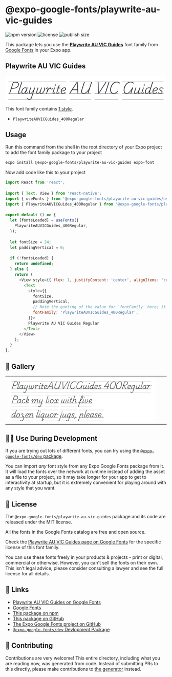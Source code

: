 # @expo-google-fonts/playwrite-au-vic-guides

![npm version](https://flat.badgen.net/npm/v/@expo-google-fonts/playwrite-au-vic-guides)
![license](https://flat.badgen.net/github/license/expo/google-fonts)
![publish size](https://flat.badgen.net/packagephobia/install/@expo-google-fonts/playwrite-au-vic-guides)

This package lets you use the [**Playwrite AU VIC Guides**](https://fonts.google.com/specimen/Playwrite+AU+VIC+Guides) font family from [Google Fonts](https://fonts.google.com/) in your Expo app.

## Playwrite AU VIC Guides

![Playwrite AU VIC Guides](./font-family.png)

This font family contains [1 style](#-gallery).

- `PlaywriteAUVICGuides_400Regular`

## Usage

Run this command from the shell in the root directory of your Expo project to add the font family package to your project
```sh
expo install @expo-google-fonts/playwrite-au-vic-guides expo-font
```

Now add code like this to your project
```js
import React from 'react';

import { Text, View } from 'react-native';
import { useFonts } from '@expo-google-fonts/playwrite-au-vic-guides/useFonts';
import { PlaywriteAUVICGuides_400Regular } from '@expo-google-fonts/playwrite-au-vic-guides/400Regular';

export default () => {
  let [fontsLoaded] = useFonts({
    PlaywriteAUVICGuides_400Regular,
  });

  let fontSize = 24;
  let paddingVertical = 6;

  if (!fontsLoaded) {
    return undefined;
  } else {
    return (
      <View style={{ flex: 1, justifyContent: 'center', alignItems: 'center' }}>
        <Text
          style={{
            fontSize,
            paddingVertical,
            // Note the quoting of the value for `fontFamily` here; it expects a string!
            fontFamily: 'PlaywriteAUVICGuides_400Regular',
          }}>
          Playwrite AU VIC Guides Regular
        </Text>
      </View>
    );
  }
};

```

## 🔡 Gallery


||||
|-|-|-|
|![PlaywriteAUVICGuides_400Regular](./PlaywriteAUVICGuides_400Regular.ttf.png)||||


## 👩‍💻 Use During Development

If you are trying out lots of different fonts, you can try using the [`@expo-google-fonts/dev` package](https://github.com/expo/google-fonts/tree/master/font-packages/dev#readme).

You can import *any* font style from any Expo Google Fonts package from it. It will load the fonts
over the network at runtime instead of adding the asset as a file to your project, so it may take longer
for your app to get to interactivity at startup, but it is extremely convenient
for playing around with any style that you want.

## 📖 License

The `@expo-google-fonts/playwrite-au-vic-guides` package and its code are released under the MIT license.

All the fonts in the Google Fonts catalog are free and open source.

Check the [Playwrite AU VIC Guides page on Google Fonts](https://fonts.google.com/specimen/Playwrite+AU+VIC+Guides) for the specific license of this font family.

You can use these fonts freely in your products & projects - print or digital, commercial or otherwise. However, you can't sell the fonts on their own. This isn't legal advice, please consider consulting a lawyer and see the full license for all details.

## 🔗 Links

- [Playwrite AU VIC Guides on Google Fonts](https://fonts.google.com/specimen/Playwrite+AU+VIC+Guides)
- [Google Fonts](https://fonts.google.com/)
- [This package on npm](https://www.npmjs.com/package/@expo-google-fonts/playwrite-au-vic-guides)
- [This package on GitHub](https://github.com/expo/google-fonts/tree/master/font-packages/playwrite-au-vic-guides)
- [The Expo Google Fonts project on GitHub](https://github.com/expo/google-fonts)
- [`@expo-google-fonts/dev` Devlopment Package](https://github.com/expo/google-fonts/tree/master/font-packages/dev)

## 🤝 Contributing

Contributions are very welcome! This entire directory, including what you are reading now, was generated from code. Instead of submitting PRs to this directly, please make contributions to [the generator](https://github.com/expo/google-fonts/tree/master/packages/generator) instead.
